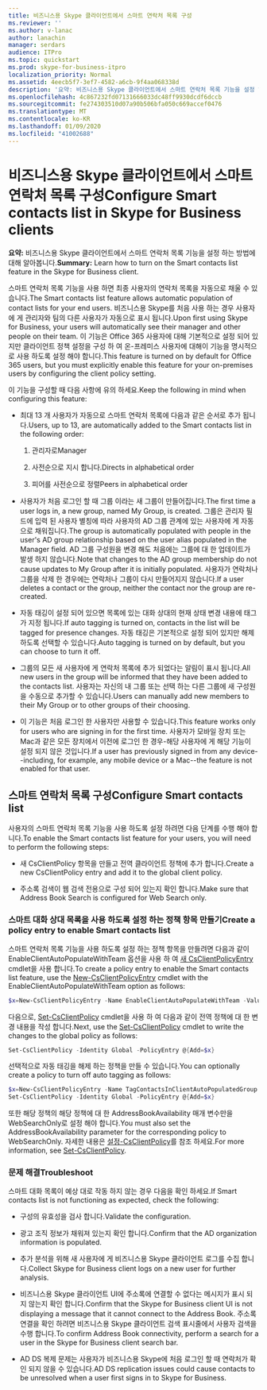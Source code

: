 ```yaml
---
title: 비즈니스용 Skype 클라이언트에서 스마트 연락처 목록 구성
ms.reviewer: ''
ms.author: v-lanac
author: lanachin
manager: serdars
audience: ITPro
ms.topic: quickstart
ms.prod: skype-for-business-itpro
localization_priority: Normal
ms.assetid: 4eecb5f7-3ef7-4582-a6cb-9f4aa068338d
description: '요약: 비즈니스용 Skype 클라이언트에서 스마트 연락처 목록 기능을 설정 하는 방법에 대해 알아봅니다.'
ms.openlocfilehash: 4c867232fd07131666033dc48ff9930dcdf6dccb
ms.sourcegitcommit: fe274303510d07a90b506bfa050c669accef0476
ms.translationtype: MT
ms.contentlocale: ko-KR
ms.lasthandoff: 01/09/2020
ms.locfileid: "41002688"
---
```

# <a name="configure-smart-contacts-list-in-skype-for-business-clients"></a><span data-ttu-id="b6b7b-103">비즈니스용 Skype 클라이언트에서 스마트 연락처 목록 구성</span><span class="sxs-lookup"><span data-stu-id="b6b7b-103">Configure Smart contacts list in Skype for Business clients</span></span>

<span data-ttu-id="b6b7b-104">**요약:** 비즈니스용 Skype 클라이언트에서 스마트 연락처 목록 기능을 설정 하는 방법에 대해 알아봅니다.</span><span class="sxs-lookup"><span data-stu-id="b6b7b-104">**Summary:** Learn how to turn on the Smart contacts list feature in the Skype for Business client.</span></span>

<span data-ttu-id="b6b7b-105">스마트 연락처 목록 기능을 사용 하면 최종 사용자의 연락처 목록을 자동으로 채울 수 있습니다.</span><span class="sxs-lookup"><span data-stu-id="b6b7b-105">The Smart contacts list feature allows automatic population of contact lists for your end users.</span></span> <span data-ttu-id="b6b7b-106">비즈니스용 Skype를 처음 사용 하는 경우 사용자에 게 관리자와 팀의 다른 사용자가 자동으로 표시 됩니다.</span><span class="sxs-lookup"><span data-stu-id="b6b7b-106">Upon first using Skype for Business, your users will automatically see their manager and other people on their team.</span></span> <span data-ttu-id="b6b7b-107">이 기능은 Office 365 사용자에 대해 기본적으로 설정 되어 있지만 클라이언트 정책 설정을 구성 하 여 온-프레미스 사용자에 대해이 기능을 명시적으로 사용 하도록 설정 해야 합니다.</span><span class="sxs-lookup"><span data-stu-id="b6b7b-107">This feature is turned on by default for Office 365 users, but you must explicitly enable this feature for your on-premises users by configuring the client policy setting.</span></span>

<span data-ttu-id="b6b7b-108">이 기능을 구성할 때 다음 사항에 유의 하세요.</span><span class="sxs-lookup"><span data-stu-id="b6b7b-108">Keep the following in mind when configuring this feature:</span></span>

- <span data-ttu-id="b6b7b-109">최대 13 개 사용자가 자동으로 스마트 연락처 목록에 다음과 같은 순서로 추가 됩니다.</span><span class="sxs-lookup"><span data-stu-id="b6b7b-109">Users, up to 13, are automatically added to the Smart contacts list in the following order:</span></span>

  1. <span data-ttu-id="b6b7b-110">관리자로</span><span class="sxs-lookup"><span data-stu-id="b6b7b-110">Manager</span></span>

  2. <span data-ttu-id="b6b7b-111">사전순으로 지시 합니다.</span><span class="sxs-lookup"><span data-stu-id="b6b7b-111">Directs in alphabetical order</span></span>

  3. <span data-ttu-id="b6b7b-112">피어를 사전순으로 정렬</span><span class="sxs-lookup"><span data-stu-id="b6b7b-112">Peers in alphabetical order</span></span>

- <span data-ttu-id="b6b7b-113">사용자가 처음 로그인 할 때 그룹 이라는 새 그룹이 만들어집니다.</span><span class="sxs-lookup"><span data-stu-id="b6b7b-113">The first time a user logs in, a new group, named My Group, is created.</span></span> <span data-ttu-id="b6b7b-114">그룹은 관리자 필드에 입력 된 사용자 별칭에 따라 사용자의 AD 그룹 관계에 있는 사용자에 게 자동으로 채워집니다.</span><span class="sxs-lookup"><span data-stu-id="b6b7b-114">The group is automatically populated with people in the user's AD group relationship based on the user alias populated in the Manager field.</span></span> <span data-ttu-id="b6b7b-115">AD 그룹 구성원을 변경 해도 처음에는 그룹에 대 한 업데이트가 발생 하지 않습니다.</span><span class="sxs-lookup"><span data-stu-id="b6b7b-115">Note that changes to the AD group membership do not cause updates to My Group after it is initially populated.</span></span> <span data-ttu-id="b6b7b-116">사용자가 연락처나 그룹을 삭제 한 경우에는 연락처나 그룹이 다시 만들어지지 않습니다.</span><span class="sxs-lookup"><span data-stu-id="b6b7b-116">If a user deletes a contact or the group, neither the contact nor the group are re-created.</span></span> 

- <span data-ttu-id="b6b7b-117">자동 태깅이 설정 되어 있으면 목록에 있는 대화 상대의 현재 상태 변경 내용에 태그가 지정 됩니다.</span><span class="sxs-lookup"><span data-stu-id="b6b7b-117">If auto tagging is turned on, contacts in the list will be tagged for presence changes.</span></span> <span data-ttu-id="b6b7b-118">자동 태깅은 기본적으로 설정 되어 있지만 해제 하도록 선택할 수 있습니다.</span><span class="sxs-lookup"><span data-stu-id="b6b7b-118">Auto tagging is turned on by default, but you can choose to turn it off.</span></span> 

- <span data-ttu-id="b6b7b-119">그룹의 모든 새 사용자에 게 연락처 목록에 추가 되었다는 알림이 표시 됩니다.</span><span class="sxs-lookup"><span data-stu-id="b6b7b-119">All new users in the group will be informed that they have been added to the contacts list.</span></span> <span data-ttu-id="b6b7b-120">사용자는 자신의 내 그룹 또는 선택 하는 다른 그룹에 새 구성원을 수동으로 추가할 수 있습니다.</span><span class="sxs-lookup"><span data-stu-id="b6b7b-120">Users can manually add new members to their My Group or to other groups of their choosing.</span></span>

- <span data-ttu-id="b6b7b-121">이 기능은 처음 로그인 한 사용자만 사용할 수 있습니다.</span><span class="sxs-lookup"><span data-stu-id="b6b7b-121">This feature works only for users who are signing in for the first time.</span></span> <span data-ttu-id="b6b7b-122">사용자가 모바일 장치 또는 Mac과 같은 모든 장치에서 이전에 로그인 한 경우-해당 사용자에 게 해당 기능이 설정 되지 않은 것입니다.</span><span class="sxs-lookup"><span data-stu-id="b6b7b-122">If a user has previously signed in from any device--including, for example, any mobile device or a Mac--the feature is not enabled for that user.</span></span>

## <a name="configure-smart-contacts-list"></a><span data-ttu-id="b6b7b-123">스마트 연락처 목록 구성</span><span class="sxs-lookup"><span data-stu-id="b6b7b-123">Configure Smart contacts list</span></span>

<span data-ttu-id="b6b7b-124">사용자의 스마트 연락처 목록 기능을 사용 하도록 설정 하려면 다음 단계를 수행 해야 합니다.</span><span class="sxs-lookup"><span data-stu-id="b6b7b-124">To enable the Smart contacts list feature for your users, you will need to perform the following steps:</span></span> 

- <span data-ttu-id="b6b7b-125">새 CsClientPolicy 항목을 만들고 전역 클라이언트 정책에 추가 합니다.</span><span class="sxs-lookup"><span data-stu-id="b6b7b-125">Create a new CsClientPolicy entry and add it to the global client policy.</span></span> 

- <span data-ttu-id="b6b7b-126">주소록 검색이 웹 검색 전용으로 구성 되어 있는지 확인 합니다.</span><span class="sxs-lookup"><span data-stu-id="b6b7b-126">Make sure that Address Book Search is configured for Web Search only.</span></span>

### <a name="create-a-policy-entry-to-enable-smart-contacts-list"></a><span data-ttu-id="b6b7b-127">스마트 대화 상대 목록을 사용 하도록 설정 하는 정책 항목 만들기</span><span class="sxs-lookup"><span data-stu-id="b6b7b-127">Create a policy entry to enable Smart contacts list</span></span>

<span data-ttu-id="b6b7b-128">스마트 연락처 목록 기능을 사용 하도록 설정 하는 정책 항목을 만들려면 다음과 같이 EnableClientAutoPopulateWithTeam 옵션을 사용 하 여 [새 CsClientPolicyEntry](https://docs.microsoft.com/powershell/module/skype/new-csclientpolicyentry?view=skype-ps) cmdlet을 사용 합니다.</span><span class="sxs-lookup"><span data-stu-id="b6b7b-128">To create a policy entry to enable the Smart contacts list feature, use the [New-CsClientPolicyEntry](https://docs.microsoft.com/powershell/module/skype/new-csclientpolicyentry?view=skype-ps) cmdlet with the EnableClientAutoPopulateWithTeam option as follows:</span></span>

```powershell
$x=New-CsClientPolicyEntry -Name EnableClientAutoPopulateWithTeam -Value $True
```

<span data-ttu-id="b6b7b-129">다음으로, [Set-CsClientPolicy](https://docs.microsoft.com/powershell/module/skype/set-csclientpolicy?view=skype-ps) cmdlet을 사용 하 여 다음과 같이 전역 정책에 대 한 변경 내용을 작성 합니다.</span><span class="sxs-lookup"><span data-stu-id="b6b7b-129">Next, use the [Set-CsClientPolicy](https://docs.microsoft.com/powershell/module/skype/set-csclientpolicy?view=skype-ps) cmdlet to write the changes to the global policy as follows:</span></span>

```powershell
Set-CsClientPolicy -Identity Global -PolicyEntry @{Add=$x}
```

<span data-ttu-id="b6b7b-130">선택적으로 자동 태깅을 해제 하는 정책을 만들 수 있습니다.</span><span class="sxs-lookup"><span data-stu-id="b6b7b-130">You can optionally create a policy to turn off auto tagging as follows:</span></span>

```powershell
$x=New-CsClientPolicyEntry -Name TagContactsInClientAutoPopulatedGroup -Value $False
Set-CsClientPolicy -Identity Global -PolicyEntry @{Add=$x}
```

<span data-ttu-id="b6b7b-131">또한 해당 정책의 해당 정책에 대 한 AddressBookAvailability 매개 변수만을 WebSearchOnly로 설정 해야 합니다.</span><span class="sxs-lookup"><span data-stu-id="b6b7b-131">You must also set the AddressBookAvailability parameter for the corresponding policy to WebSearchOnly.</span></span> <span data-ttu-id="b6b7b-132">자세한 내용은 [설정-CsClientPolicy](https://docs.microsoft.com/powershell/module/skype/set-csclientpolicy?view=skype-ps)를 참조 하세요.</span><span class="sxs-lookup"><span data-stu-id="b6b7b-132">For more information, see [Set-CsClientPolicy](https://docs.microsoft.com/powershell/module/skype/set-csclientpolicy?view=skype-ps).</span></span> 

### <a name="troubleshoot"></a><span data-ttu-id="b6b7b-133">문제 해결</span><span class="sxs-lookup"><span data-stu-id="b6b7b-133">Troubleshoot</span></span>

<span data-ttu-id="b6b7b-134">스마트 대화 목록이 예상 대로 작동 하지 않는 경우 다음을 확인 하세요.</span><span class="sxs-lookup"><span data-stu-id="b6b7b-134">If Smart contacts list is not functioning as expected, check the following:</span></span>

- <span data-ttu-id="b6b7b-135">구성의 유효성을 검사 합니다.</span><span class="sxs-lookup"><span data-stu-id="b6b7b-135">Validate the configuration.</span></span> 

- <span data-ttu-id="b6b7b-136">광고 조직 정보가 채워져 있는지 확인 합니다.</span><span class="sxs-lookup"><span data-stu-id="b6b7b-136">Confirm that the AD organization information is populated.</span></span>

- <span data-ttu-id="b6b7b-137">추가 분석을 위해 새 사용자에 게 비즈니스용 Skype 클라이언트 로그를 수집 합니다.</span><span class="sxs-lookup"><span data-stu-id="b6b7b-137">Collect Skype for Business client logs on a new user for further analysis.</span></span>

- <span data-ttu-id="b6b7b-138">비즈니스용 Skype 클라이언트 UI에 주소록에 연결할 수 없다는 메시지가 표시 되지 않는지 확인 합니다.</span><span class="sxs-lookup"><span data-stu-id="b6b7b-138">Confirm that the Skype for Business client UI is not displaying a message that it cannot connect to the Address Book.</span></span> <span data-ttu-id="b6b7b-139">주소록 연결을 확인 하려면 비즈니스용 Skype 클라이언트 검색 표시줄에서 사용자 검색을 수행 합니다.</span><span class="sxs-lookup"><span data-stu-id="b6b7b-139">To confirm Address Book connectivity, perform a search for a user in the Skype for Business client search bar.</span></span>

- <span data-ttu-id="b6b7b-140">AD DS 복제 문제는 사용자가 비즈니스용 Skype에 처음 로그인 할 때 연락처가 확인 되지 않을 수 있습니다.</span><span class="sxs-lookup"><span data-stu-id="b6b7b-140">AD DS replication issues could cause contacts to be unresolved when a user first signs in to Skype for Business.</span></span>



